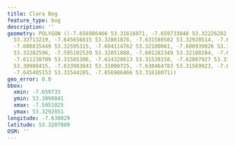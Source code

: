 ```yaml
---
title: Clara Bog
feature_type: bog
description: ''
geometry: POLYGON ((-7.656986466 53.31616071, -7.659733048 53.32226202, -7.65252327
  53.32713219, -7.645656815 53.32861876, -7.631580582 53.32928514, -7.620422592 53.32713219,
  -7.608835449 53.32595315, -7.604114762 53.32180061, -7.600939026 53.32421015, -7.596819153
  53.32282596, -7.595102539 53.32051888, -7.601282349 53.32108284, -7.604629746 53.31641709,
  -7.611238709 53.31585306, -7.614328613 53.31539158, -7.62007927 53.31082776, -7.629005661
  53.30908415, -7.633983841 53.31000725, -7.630464783 53.31569923, -7.641107788 53.31728875,
  -7.645485153 53.31544285, -7.656986466 53.31616071))
geo_error: 0.0
bbox:
  xmin: -7.659733
  ymin: 53.3090841
  xmax: -7.5951025
  ymax: 53.3292851
longitude: -7.630029
latitude: 53.3207089
OSM: ''
---
```

